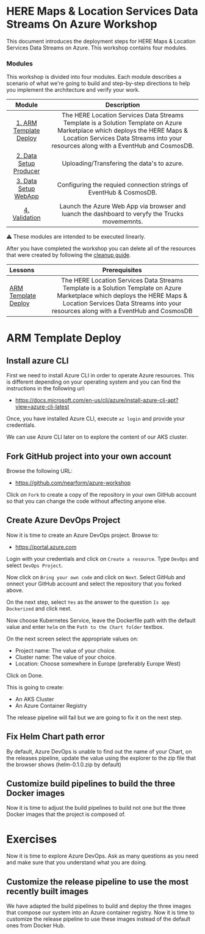 # HERE Maps & Location Services Data Streams On Azure Workshop

This document introduces the deployment steps for HERE Maps & Location Services Data Streams on Azure. This workshop contains four modules.

### Modules

This workshop is divided into four modules. Each module describes a scenario of
what we're going to build and step-by-step directions to help you implement the
architecture and verify your work.

|          Module           |                 Description                              |
|:------------------------------:|:-------------:|
|  [1. ARM Template Deploy][ARM Template Deploy]       | The HERE Location Services Data Streams Template is a Solution Template on Azure Marketplace which deploys the HERE Maps & Location Services Data Streams into your resources along with a EventHub and CosmosDB. |
| [2. Data Setup Producer][Data_Setup_Producer]         | Uploading/Transfering the data's to azure. |
| [3. Data Setup WebApp][Data_Setup_WebApp]      | Configuring the requied connection strings of EventHub & CosmosDB.  |
| [4. Validation][Validation]         | Launch the Azure Web App via browser and luanch the dashboard to veryfy the Trucks movememnts. |


:warning: These modules are intended to be executed linearly.

After you have completed the workshop you can delete all of the resources that were created by following the [cleanup guide][cleanup].

| Lessons        | Prerequisites |
|:---------------|:-------------:|
| [ARM Template Deploy][ARM Template Deploy] | The HERE Location Services Data Streams Template is a Solution Template on Azure Marketplace which deploys the HERE Maps & Location Services Data Streams into your resources along with a EventHub and CosmosDB |

# ARM Template Deploy

## Install azure CLI

First we need to install Azure CLI in order to operate Azure resources. This is different depending on your operating system and you can find the instructions in the following url:

- https://docs.microsoft.com/en-us/cli/azure/install-azure-cli-apt?view=azure-cli-latest

Once, you have installed Azure CLI, execute `az login` and provide your credentials.

We can use Azure CLI later on to explore the content of our AKS cluster.

## Fork GitHub project into your own account

Browse the following URL:
- https://github.com/nearform/azure-workshop

Click on `Fork` to create a copy of the repository in your own GitHub account so that you can change the code without affecting anyone else.

## Create Azure DevOps Project

Now it is time to create an Azure DevOps project. Browse to:

- https://portal.azure.com

Login with your credentials and click on `Create a resource`. Type `DevOps` and select `DevOps Project`.

Now click on `Bring your own code` and click on `Next`. Select GitHub and onnect your GitHub account and select the repository that you forked above.

On the next step, select `Yes` as the answer to the question `Is app Dockerized` and click next.

Now choose Kubernetes Service, leave the Dockerfile path with the default value and enter `helm` on the `Path to the Chart folder` textbox.

On the next screen select the appropriate values on:

- Project name: The value of your choice.
- Cluster name: The value of your choice.
- Location: Choose somewhere in Europe (preferably Europe West)

Click on Done.

This is going to create:
- An AKS Cluster
- An Azure Container Registry

The release pipeline will fail but we are going to fix it on the next step.

## Fix Helm Chart path error

By default, Azure DevOps is unable to find out the name of your Chart, on the releases pipeline, update
the value using the explorer to the zip file that the browser shows (helm-0.1.0.zip by default)

## Customize build pipelines to build the three Docker images

Now it is time to adjust the build pipelines to build not one but the three Docker images that the project is composed of.

# Exercises

Now it is time to explore Azure DevOps. Ask as many questions as you need and make sure that you understand what you are doing.

## Customize the release pipeline to use the most recently built images

We have adapted the build pipelines to build and deploy the three images that compose our system into an Azure container registry. Now it is time to customize the release pipeline to use these images instead of the default ones from Docker Hub.


[ARM Template Deploy]:ARM_Template_Deploy/
[Data_Setup_Producer]:Data_Setup_Producer/
[Data_Setup_WebApp]:Data_Setup_WebApp/
[Validation]:Validation/
[cleanup]: 5_CleanUp/
